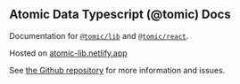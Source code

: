 ## Atomic Data Typescript (@tomic) Docs

Documentation for [`@tomic/lib`](/modules/_tomic_lib) and [`@tomic/react`](/modules/_tomic_react).

Hosted on [atomic-lib.netlify.app](https://atomic-lib.netlify.app/)

See [the Github repository](https://github.com/atomicdata-dev/atomic-data-browser) for more information and issues.
